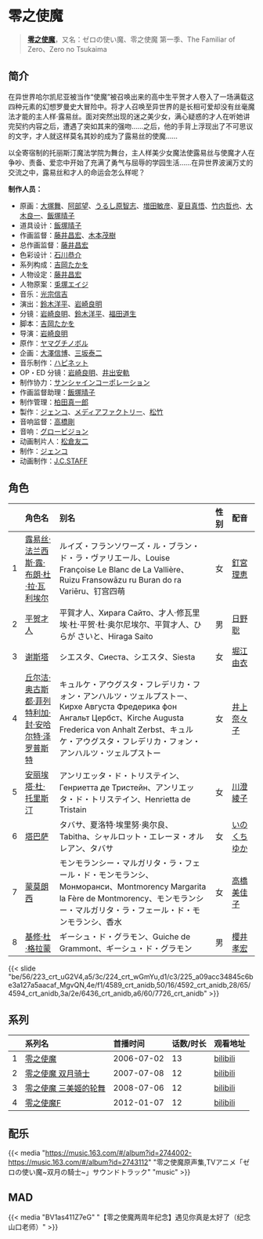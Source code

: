 # 零之使魔


> <u>**[零之使魔](https://bgm.tv/subject/1880)**</u>，又名：ゼロの使い魔、零之使魔 第一季、The Familiar of Zero、Zero no Tsukaima

## 简介

在异世界哈尔凯尼亚被当作“使魔”被召唤出来的高中生平贺才人卷入了一场满载这四种元素的幻想罗曼史大冒险中。将才人召唤至异世界的是长相可爱却没有丝毫魔法才能的主人样·露易丝。面对突然出现的迷之美少女，满心疑惑的才人在听她讲完契约内容之后，遭遇了突如其来的强吻……之后，他的手背上浮现出了不可思议的文字，才人就这样莫名其妙的成为了露易丝的使魔……

以全寄宿制的托丽斯汀魔法学院为舞台，主人样美少女魔法使露易丝与使魔才人在争吵、责备、爱恋中开始了充满了勇气与屈辱的学园生活……在异世界波澜万丈的交流之中，露易丝和才人的命运会怎么样呢？

**制作人员：**
- 原画：[大塚舞](https://bgm.tv/person/2901)、[阿部望](https://bgm.tv/person/11560)、[うるし原智志](https://bgm.tv/person/2104)、[増田敏彦](https://bgm.tv/person/1818)、[夏目真悟](https://bgm.tv/person/11568)、[竹内哲也](https://bgm.tv/person/3047)、[大木良一](https://bgm.tv/person/158)、[飯塚晴子](https://bgm.tv/person/3313)
- 道具设计：[飯塚晴子](https://bgm.tv/person/3313)
- 作画监督：[藤井昌宏](https://bgm.tv/person/2595)、[木本茂樹](https://bgm.tv/person/12213)
- 总作画监督：[藤井昌宏](https://bgm.tv/person/2595)
- 色彩设计：[石川恭介](https://bgm.tv/person/3067)
- 系列构成：[吉岡たかを](https://bgm.tv/person/1140)
- 人物设定：[藤井昌宏](https://bgm.tv/person/2595)
- 人物原案：[兎塚エイジ](https://bgm.tv/person/3066)
- 音乐：[光宗信吉](https://bgm.tv/person/23)
- 演出：[鈴木洋平](https://bgm.tv/person/960)、[岩崎良明](https://bgm.tv/person/150)
- 分镜：[岩崎良明](https://bgm.tv/person/150)、[鈴木洋平](https://bgm.tv/person/960)、[福田道生](https://bgm.tv/person/2610)
- 脚本：[吉岡たかを](https://bgm.tv/person/1140)
- 导演：[岩崎良明](https://bgm.tv/person/150)
- 原作：[ヤマグチノボル](https://bgm.tv/person/2159)
- 企画：[大澤信博](https://bgm.tv/person/3548)、[三坂泰二](https://bgm.tv/person/49577)
- 音乐制作：[ハピネット](https://bgm.tv/person/1493)
- OP・ED 分镜：[岩崎良明](https://bgm.tv/person/150)、[井出安軌](https://bgm.tv/person/51)
- 制作协力：[サンシャインコーポレーション](https://bgm.tv/person/57271)
- 作画监督助理：[飯塚晴子](https://bgm.tv/person/3313)
- 制作管理：[柏田真一郎](https://bgm.tv/person/12413)
- 製作：[ジェンコ](https://bgm.tv/person/220)、[メディアファクトリー](https://bgm.tv/person/1226)、[松竹](https://bgm.tv/person/1433)
- 音响监督：[高橋剛](https://bgm.tv/person/511)
- 音响：[グロービジョン](https://bgm.tv/person/25182)
- 动画制片人：[松倉友二](https://bgm.tv/person/2654)
- 制作：[ジェンコ](https://bgm.tv/person/220)
- 动画制作：[J.C.STAFF](https://bgm.tv/person/390)

## 角色

|     |   角色名   |   别名  | 性别 |  配音  |
|:--- |:------  |:----      |:---  |:--   |
| 1 | [露易丝·法兰西斯·露·布朗·杜·拉·瓦利埃尔](https://bgm.tv/character/223) | ルイズ・フランソワーズ・ル・ブラン・ド・ラ・ヴァリエール、Louise Françoise Le Blanc de La Vallière、Ruizu Fransowāzu ru Buran do ra Variēru、钉宫四萌 | 女 | [釘宮理恵](https://bgm.tv/person/3936) |
| 2 | [平贺才人](https://bgm.tv/character/224) | 平賀才人、Хирага Сайто、才人·修瓦里埃·杜·平贺·杜·奥尔尼埃尔、平賀才人、ひらが さいと、Hiraga Saito | 男 | [日野聡](https://bgm.tv/person/4256) |
| 3 | [谢斯塔](https://bgm.tv/character/225) | シエスタ、Сиеста、シエスタ、Siesta | 女 | [堀江由衣](https://bgm.tv/person/3970) |
| 4 | [丘尔洁·奥古斯都·菲列特利加·封·安哈尔特·泽罗普斯特](https://bgm.tv/character/4589) | キュルケ・アウグスタ・フレデリカ・フォン・アンハルツ・ツェルプストー、Кирхе Августа Фредерика фон Ангальт Цербст、Kirche Augusta Frederica von Anhalt Zerbst、キュルケ・アウグスタ・フレデリカ・フォン・アンハルツ・ツェルプストー | 女 | [井上奈々子](https://bgm.tv/person/4755) |
| 5 | [安丽埃塔·杜·托里斯汀](https://bgm.tv/character/4592) | アンリエッタ・ド・トリステイン、Генриетта де Тристейн、アンリエッタ・ド・トリステイン、Henrietta de Tristain | 女 | [川澄綾子](https://bgm.tv/person/740) |
| 6 | [塔巴萨](https://bgm.tv/character/4594) | タバサ、夏洛特·埃里努·奥尔良、Tabitha、シャルロット・エレーヌ・オルレアン、タバサ | 女 | [いのくちゆか](https://bgm.tv/person/4490) |
| 7 | [蒙莫朗西](https://bgm.tv/character/6436) | モンモランシー・マルガリタ・ラ・フェール・ド・モンモランシ、Монморанси、Montmorency Margarita la Fère de Montmorency、モンモランシー・マルガリタ・ラ・フェール・ド・モンモランシ、香水 | 女 | [高橋美佳子](https://bgm.tv/person/4412) |
| 8 | [基修·杜·格拉蒙](https://bgm.tv/character/7726) | ギーシュ・ド・グラモン、Guiche de Grammont、ギーシュ・ド・グラモン | 男 | [櫻井孝宏](https://bgm.tv/person/4015) |

{{< slide "be/56/223_crt_uG2V4,a5/3c/224_crt_wGmYu,d1/c3/225_a09acc34845c6be3a127a5aacaf_MgvQN,4e/f1/4589_crt_anidb,50/16/4592_crt_anidb,28/65/4594_crt_anidb,3a/2e/6436_crt_anidb,a6/60/7726_crt_anidb" >}}

## 系列

|     |   系列名   |   首播时间  | 话数/时长  | 观看地址 |
|:---  |:------    |:----      |:---       |:---  |
| 1 |[零之使魔](https://bgm.tv/subject/1880)| 2006-07-02 | 13 | [bilibili](https://www.bilibili.com/bangumi/play/ep14754)  |
| 2 |[零之使魔 双月骑士](https://bgm.tv/subject/1103)| 2007-07-08 | 12 | [bilibili](https://www.bilibili.com/bangumi/play/ss819)  |
| 3 |[零之使魔 三美姬的轮舞](https://bgm.tv/subject/763)| 2008-07-06 | 12 | [bilibili](https://www.bilibili.com/video/BV1is411V7Eh/)  |
| 4 |[零之使魔F](https://bgm.tv/subject/25823)| 2012-01-07 | 12 | [bilibili](https://www.bilibili.com/bangumi/play/ss821)  |

## 配乐

{{< media "https://music.163.com/#/album?id=2744002-https://music.163.com/#/album?id=2743112"
"零之使魔原声集,TVアニメ「ゼロの使い魔~双月の騎士~」サウンドトラック"
"music" >}}
## MAD

{{< media  "BV1as411Z7eG" 
"【零之使魔两周年纪念】遇见你真是太好了（纪念山口老师）" >}}
